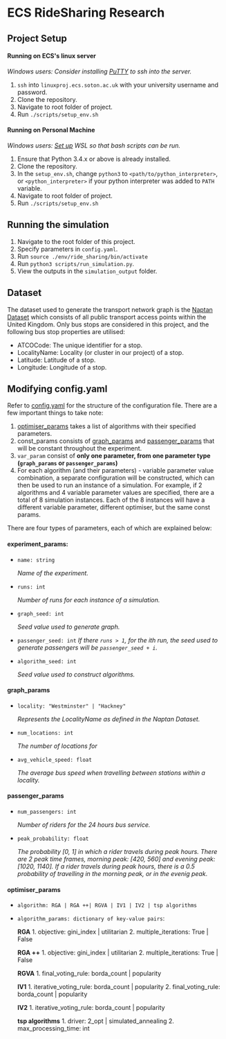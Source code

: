 # ECS RideSharing Research

## Project Setup

#### Running on ECS's linux server
*Windows users: Consider installing [PuTTY](https://www.chiark.greenend.org.uk/~sgtatham/putty/latest.html) to ssh into the server.*
1. `ssh` into `linuxproj.ecs.soton.ac.uk` with your university username and password.
2. Clone the repository.
3. Navigate to root folder of project.
4. Run `./scripts/setup_env.sh`<br/>


#### Running on Personal Machine
*Windows users: [Set up](https://docs.microsoft.com/en-us/windows/wsl/install-win10) WSL so that bash scripts can be run.*
1. Ensure that Python 3.4.x or above is already installed.
2. Clone the repository.
3. In the `setup_env.sh`, change `python3` to `<path/to/python_interpreter>`, or `<python_interpreter>` if your python interpreter was added to `PATH` variable. </br>
4. Navigate to root folder of project.
5. Run `./scripts/setup_env.sh`

## Running the simulation
1. Navigate to the root folder of this project.
2. Specify parameters in `config.yaml`.
3. Run `source ./env/ride_sharing/bin/activate`
4. Run `python3 scripts/run_simulation.py`.
5. View the outputs in the `simulation_output` folder.

## Dataset
The dataset used to generate the transport network graph is the [Naptan Dataset](#https://data.gov.uk/dataset/ff93ffc1-6656-47d8-9155-85ea0b8f2251/national-public-transport-access-nodes-naptan) which consists of all public transport access points within the United Kingdom. Only bus stops are considered in this project, and the following bus stop properties are utilised:

- ATCOCode: The unique identifier for a stop.
- LocalityName: Locality (or cluster in our project) of a stop.
- Latitude: Latitude of a stop.
- Longitude: Longitude of a stop.

## Modifying config.yaml

Refer to [config.yaml](https://github.com/MaxOng99/ECS-Ridesharing/blob/main/config.yaml) for the structure of the configuration file. There are a few important things to take note:
1. [optimiser_params](#optimiser_params) takes a list of algorithms with their specified parameters.
2. const_params consists of [graph_params](#graph_params) and [passenger_params](#passenger_params) that will be constant throughout the experiment.
3. `var_param` consist of **only one parameter, from one parameter type (`graph_params` or `passenger_params`)**
4. For each algorithm (and their parameters) - variable parameter value combination, a separate configuration will be constructed, which can then be used to run an instance of a simulation. For example, if 2 algorithms and 4 variable parameter values are specified, there are a total of 8 simulation instances. Each of the 8 instances will have a different variable parameter, different optimiser, but the same const params.

There are four types of parameters, each of which are explained below:
#### experiment_params:
- `name: string`

    *Name of the experiment.*

- `runs: int`

    *Number of runs for each instance of a simulation.*

- `graph_seed: int`

    *Seed value used to generate graph.*

- `passenger_seed: int`
    *If there `runs > 1`, for the ith run, the seed used to generate passengers will be `passenger_seed + i`.*

- `algorithm_seed: int`

    *Seed value used to construct algorithms.*

#### graph_params
- `locality: "Westminster" | "Hackney" `

	*Represents the LocalityName as defined in the Naptan Dataset.*
- `num_locations: int`

	*The number of locations for*

- `avg_vehicle_speed: float`

	*The average bus speed when travelling between stations within a locality.*

#### passenger_params
- `num_passengers: int`

	*Number of riders for the 24 hours bus service.*
- `peak_probability: float`

	*The probability [0, 1] in which a rider travels during peak hours. There are 2 peak time frames, morning peak: [420, 560] and evening peak: [1020, 1140]. If a rider travels during peak hours, there is a 0.5 probability of travelling in the morning peak, or in the evenig peak*.

#### optimiser_params

- `algorithm: RGA | RGA ++| RGVA | IV1 | IV2 | tsp algorithms`

- `algorithm_params: dictionary of key-value pairs`:

	**RGA**
		1. objective: gini_index | utilitarian
		2. multiple_iterations: True | False

	**RGA ++**
		1. objective: gini_index | utilitarian
		2. multiple_iterations: True | False

	**RGVA**
		1. final_voting_rule: borda_count | popularity

	**IV1**
		1. iterative_voting_rule: borda_count | popularity
		2. final_voting_rule: borda_count | popularity

	**IV2**
		1. iterative_voting_rule: borda_count | popularity

	**tsp algorithms**
		1. driver: 2_opt | simulated_annealing
		2. max_processing_time: int


